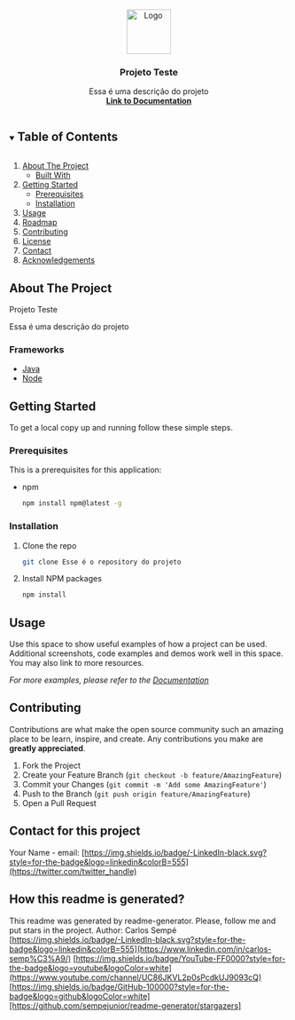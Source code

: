 <!-- PROJECT LOGO -->
<br />
<p align="center">
  <img src="https://t.ctcdn.com.br/I57q7__L1DbsBY-b47yZMXFPnjM=/filters:watermark(wm/v1.png,center,center,1,20)/i257633.jpeg" alt="Logo" width="80" height="80">

  <h3 align="center">Projeto Teste</h3>

  <p align="center">
    Essa é uma descrição do projeto
    <br />
    <a href="https://www.google.com.br/">
      <strong>Link to Documentation</strong>
    </a>
    <br />
  </p>
</p>



<!-- TABLE OF CONTENTS -->
<details open="open">
  <summary><h2 style="display: inline-block">Table of Contents</h2></summary>
  <ol>
    <li>
      <a href="#about-the-project">About The Project</a>
      <ul>
        <li><a href="#built-with">Built With</a></li>
      </ul>
    </li>
    <li>
      <a href="#getting-started">Getting Started</a>
      <ul>
        <li><a href="#prerequisites">Prerequisites</a></li>
        <li><a href="#installation">Installation</a></li>
      </ul>
    </li>
    <li><a href="#usage">Usage</a></li>
    <li><a href="#roadmap">Roadmap</a></li>
    <li><a href="#contributing">Contributing</a></li>
    <li><a href="#license">License</a></li>
    <li><a href="#contact">Contact</a></li>
    <li><a href="#acknowledgements">Acknowledgements</a></li>
  </ol>
</details>



<!-- ABOUT THE PROJECT -->
## About The Project

Projeto Teste

Essa é uma descrição do projeto

### Frameworks


<ul>
  
   <li><a href="Java">Java</a></li>
  
   <li><a href="Node">Node</a></li>
  
</ul>

<!-- GETTING STARTED -->
## Getting Started

To get a local copy up and running follow these simple steps.

### Prerequisites

This is a prerequisites for this application: 

* npm
  ```sh
  npm install npm@latest -g
  ```

### Installation

1. Clone the repo
   ```sh
   git clone Esse é o repository do projeto
   ```
2. Install NPM packages
   ```sh
   npm install
   ```



<!-- USAGE EXAMPLES -->
## Usage

Use this space to show useful examples of how a project can be used. Additional screenshots, code examples and demos work well in this space. You may also link to more resources.

_For more examples, please refer to the [Documentation](https://example.com)_


<!-- CONTRIBUTING -->
## Contributing

Contributions are what make the open source community such an amazing place to be learn, inspire, and create. Any contributions you make are **greatly appreciated**.

1. Fork the Project
2. Create your Feature Branch (`git checkout -b feature/AmazingFeature`)
3. Commit your Changes (`git commit -m 'Add some AmazingFeature'`)
4. Push to the Branch (`git push origin feature/AmazingFeature`)
5. Open a Pull Request



<!-- CONTACT -->
## Contact for this project

Your Name - 
email: 
[https://img.shields.io/badge/-LinkedIn-black.svg?style=for-the-badge&logo=linkedin&colorB=555](https://twitter.com/twitter_handle) 










## How this readme is generated?

This readme was generated by readme-generator. Please, follow me and put stars in the project.
Author: Carlos Sempé
[https://img.shields.io/badge/-LinkedIn-black.svg?style=for-the-badge&logo=linkedin&colorB=555](https://www.linkedin.com/in/carlos-semp%C3%A9/)
[https://img.shields.io/badge/YouTube-FF0000?style=for-the-badge&logo=youtube&logoColor=white](https://www.youtube.com/channel/UC86JKVL2p0sPcdkUJ9093cQ)
[https://img.shields.io/badge/GitHub-100000?style=for-the-badge&logo=github&logoColor=white][https://github.com/sempejunior/readme-generator/stargazers]